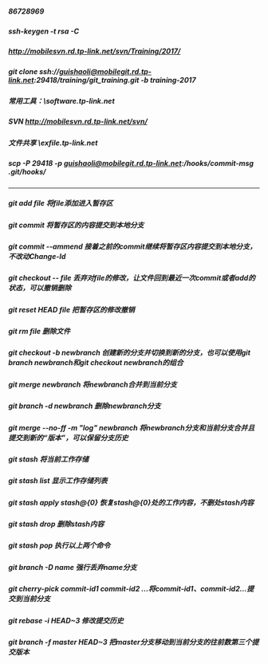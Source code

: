 ##### 86728969
##### ssh-keygen -t rsa -C
##### http://mobilesvn.rd.tp-link.net/svn/Training/2017/
##### git clone ssh://guishaoli@mobilegit.rd.tp-link.net:29418/training/git_training.git -b training-2017
 
 
##### 常用工具：\\software.tp-link.net
##### SVN http://mobilesvn.rd.tp-link.net/svn/
##### 文件共享 \\exfile.tp-link.net
 
##### scp -P 29418 -p guishaoli@mobilegit.rd.tp-link.net:/hooks/commit-msg .git/hooks/
 

---------
##### git add file    将file添加进入暂存区
##### git commit     将暂存区的内容提交到本地分支
##### git commit --ammend 接着之前的commit继续将暂存区内容提交到本地分支，不改动Change-Id
##### git checkout -- file 丢弃对file的修改，让文件回到最近一次commit或者add的状态，可以撤销删除
##### git reset HEAD file 把暂存区的修改撤销
##### git rm file 删除文件
##### git checkout -b newbranch 创建新的分支并切换到新的分支，也可以使用git branch newbranch和git checkout newbranch的组合
##### git merge newbranch 将newbranch合并到当前分支
##### git branch -d newbranch 删除newbranch分支
##### git merge --no-ff -m "log" newbranch 将newbranch分支和当前分支合并且提交到新的“版本”，可以保留分支历史
##### git stash 将当前工作存储
##### git stash list 显示工作存储列表
##### git stash apply  stash@{0} 恢复stash@{0}处的工作内容，不删处stash内容
##### git stash drop 删除stash内容
##### git stash pop 执行以上两个命令
##### git branch -D name 强行丢弃name分支
##### git cherry-pick commit-id1 commit-id2 ...将commit-id1、commit-id2...提交到当前分支 
##### git rebase -i HEAD~3 修改提交历史
##### git branch -f master HEAD~3 把master分支移动到当前分支的往前数第三个提交版本
